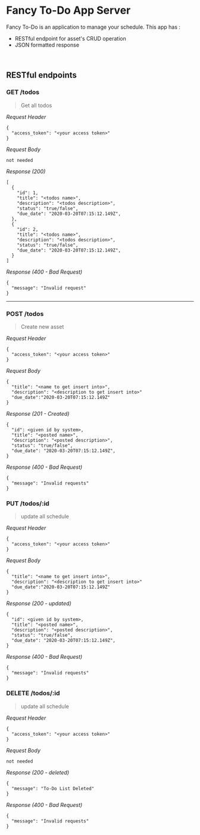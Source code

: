 # Fancy To-Do App Server
Fancy To-Do is an application to manage your schedule. This app has : 
* RESTful endpoint for asset's CRUD operation
* JSON formatted response

&nbsp;

## RESTful endpoints
### GET /todos

> Get all todos

_Request Header_
```
{
  "access_token": "<your access token>"
}
```

_Request Body_
```
not needed
```

_Response (200)_
```
[
  {
    "id": 1,
    "title": "<todos name>",
    "description": "<todos description>",
    "status": "true/false",
    "due_date": "2020-03-20T07:15:12.149Z",
  },
  {
    "id": 2,
    "title": "<todos name>",
    "description": "<todos description>",
    "status": "true/false",
    "due_date": "2020-03-20T07:15:12.149Z",
  }
]
```

_Response (400 - Bad Request)_
```
{
  "message": "Invalid request"
}
```
---
### POST /todos

> Create new asset

_Request Header_
```
{
  "access_token": "<your access token>"
}
```

_Request Body_
```
{
  "title": "<name to get insert into>",
  "description": "<description to get insert into>"
  "due_date":"2020-03-20T07:15:12.149Z"
}
```

_Response (201 - Created)_
```
{
  "id": <given id by system>,
  "title": "<posted name>",
  "description": "<posted description>",
  "status": "true/false",
  "due_date": "2020-03-20T07:15:12.149Z",
}
```

_Response (400 - Bad Request)_
```
{
  "message": "Invalid requests"
}
```

### PUT /todos/:id

> update all schedule

_Request Header_
```
{
  "access_token": "<your access token>"
}
```

_Request Body_
```
{
  "title": "<name to get insert into>",
  "description": "<description to get insert into>"
  "due_date":"2020-03-20T07:15:12.149Z"
}
```

_Response (200 - updated)_
```
{
  "id": <given id by system>,
  "title": "<posted name>",
  "description": "<posted description>",
  "status": "true/false",
  "due_date": "2020-03-20T07:15:12.149Z",
}
```

_Response (400 - Bad Request)_
```
{
  "message": "Invalid requests"
}
```

### DELETE /todos/:id

> update all schedule

_Request Header_
```
{
  "access_token": "<your access token>"
}
```

_Request Body_
```
not needed
```

_Response (200 - deleted)_
```
{
  "message": "To-Do List Deleted"
}
```

_Response (400 - Bad Request)_
```
{
  "message": "Invalid requests"
}
```